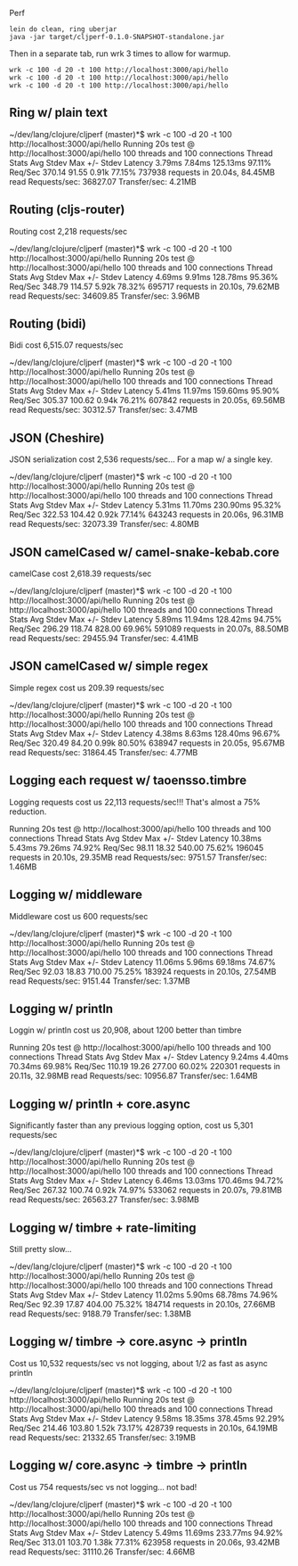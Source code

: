 Perf

```
lein do clean, ring uberjar
java -jar target/cljperf-0.1.0-SNAPSHOT-standalone.jar

```

Then in a separate tab, run wrk 3 times to allow for warmup.

```
wrk -c 100 -d 20 -t 100 http://localhost:3000/api/hello
wrk -c 100 -d 20 -t 100 http://localhost:3000/api/hello
wrk -c 100 -d 20 -t 100 http://localhost:3000/api/hello

```

## Ring w/ plain text

  ~/dev/lang/clojure/cljperf (master)*$ wrk -c 100 -d 20 -t 100 http://localhost:3000/api/hello
  Running 20s test @ http://localhost:3000/api/hello
    100 threads and 100 connections
    Thread Stats   Avg      Stdev     Max   +/- Stdev
      Latency     3.79ms    7.84ms 125.13ms   97.11%
      Req/Sec   370.14     91.55     0.91k    77.15%
    737938 requests in 20.04s, 84.45MB read
  Requests/sec:  36827.07
  Transfer/sec:      4.21MB


## Routing (cljs-router)

Routing cost 2,218 requests/sec

  ~/dev/lang/clojure/cljperf (master)*$ wrk -c 100 -d 20 -t 100 http://localhost:3000/api/hello
  Running 20s test @ http://localhost:3000/api/hello
    100 threads and 100 connections
    Thread Stats   Avg      Stdev     Max   +/- Stdev
      Latency     4.69ms    9.91ms 128.78ms   95.36%
      Req/Sec   348.79    114.57     5.92k    78.32%
    695717 requests in 20.10s, 79.62MB read
  Requests/sec:  34609.85
  Transfer/sec:      3.96MB


## Routing (bidi)

Bidi cost 6,515.07 requests/sec

  ~/dev/lang/clojure/cljperf (master)*$ wrk -c 100 -d 20 -t 100 http://localhost:3000/api/hello
  Running 20s test @ http://localhost:3000/api/hello
    100 threads and 100 connections
    Thread Stats   Avg      Stdev     Max   +/- Stdev
      Latency     5.41ms   11.97ms 159.60ms   95.90%
      Req/Sec   305.37    100.62     0.94k    76.21%
    607842 requests in 20.05s, 69.56MB read
  Requests/sec:  30312.57
  Transfer/sec:      3.47MB


## JSON (Cheshire)

JSON serialization cost 2,536 requests/sec... For a map w/ a single key.

  ~/dev/lang/clojure/cljperf (master)*$ wrk -c 100 -d 20 -t 100 http://localhost:3000/api/hello
  Running 20s test @ http://localhost:3000/api/hello
    100 threads and 100 connections
    Thread Stats   Avg      Stdev     Max   +/- Stdev
      Latency     5.31ms   11.70ms 230.90ms   95.32%
      Req/Sec   322.53    104.42     0.92k    77.14%
    643243 requests in 20.06s, 96.31MB read
  Requests/sec:  32073.39
  Transfer/sec:      4.80MB


## JSON camelCased w/ camel-snake-kebab.core

camelCase cost 2,618.39 requests/sec

  ~/dev/lang/clojure/cljperf (master)*$ wrk -c 100 -d 20 -t 100 http://localhost:3000/api/hello
  Running 20s test @ http://localhost:3000/api/hello
    100 threads and 100 connections
    Thread Stats   Avg      Stdev     Max   +/- Stdev
      Latency     5.89ms   11.94ms 128.42ms   94.75%
      Req/Sec   296.29    118.74   828.00     69.96%
    591089 requests in 20.07s, 88.50MB read
  Requests/sec:  29455.94
  Transfer/sec:      4.41MB


## JSON camelCased w/ simple regex

Simple regex cost us 209.39 requests/sec

  ~/dev/lang/clojure/cljperf (master)*$ wrk -c 100 -d 20 -t 100 http://localhost:3000/api/hello
  Running 20s test @ http://localhost:3000/api/hello
    100 threads and 100 connections
    Thread Stats   Avg      Stdev     Max   +/- Stdev
      Latency     4.38ms    8.63ms 128.40ms   96.67%
      Req/Sec   320.49     84.20     0.99k    80.50%
    638947 requests in 20.05s, 95.67MB read
  Requests/sec:  31864.45
  Transfer/sec:      4.77MB


## Logging each request w/ taoensso.timbre

Logging requests cost us 22,113 requests/sec!!! That's almost a 75% reduction.

  Running 20s test @ http://localhost:3000/api/hello
    100 threads and 100 connections
    Thread Stats   Avg      Stdev     Max   +/- Stdev
      Latency    10.38ms    5.43ms  79.26ms   74.92%
      Req/Sec    98.11     18.32   540.00     75.62%
    196045 requests in 20.10s, 29.35MB read
  Requests/sec:   9751.57
  Transfer/sec:      1.46MB


## Logging w/ middleware

Middleware cost us 600 requests/sec

  ~/dev/lang/clojure/cljperf (master)*$ wrk -c 100 -d 20 -t 100 http://localhost:3000/api/hello
  Running 20s test @ http://localhost:3000/api/hello
    100 threads and 100 connections
    Thread Stats   Avg      Stdev     Max   +/- Stdev
      Latency    11.06ms    5.96ms  69.18ms   74.67%
      Req/Sec    92.03     18.83   710.00     75.25%
    183924 requests in 20.10s, 27.54MB read
  Requests/sec:   9151.44
  Transfer/sec:      1.37MB


## Logging w/ println

Loggin w/ println cost us 20,908, about 1200 better than timbre

  Running 20s test @ http://localhost:3000/api/hello
    100 threads and 100 connections
    Thread Stats   Avg      Stdev     Max   +/- Stdev
      Latency     9.24ms    4.40ms  70.34ms   69.98%
      Req/Sec   110.19     19.26   277.00     60.02%
    220301 requests in 20.11s, 32.98MB read
  Requests/sec:  10956.87
  Transfer/sec:      1.64MB


## Logging w/ println + core.async

Significantly faster than any previous logging option, cost us 5,301 requests/sec

  ~/dev/lang/clojure/cljperf (master)*$ wrk -c 100 -d 20 -t 100 http://localhost:3000/api/hello
  Running 20s test @ http://localhost:3000/api/hello
    100 threads and 100 connections
    Thread Stats   Avg      Stdev     Max   +/- Stdev
      Latency     6.46ms   13.03ms 170.46ms   94.72%
      Req/Sec   267.32    100.74     0.92k    74.97%
    533062 requests in 20.07s, 79.81MB read
  Requests/sec:  26563.27
  Transfer/sec:      3.98MB


## Logging w/ timbre + rate-limiting

Still pretty slow...

  ~/dev/lang/clojure/cljperf (master)*$ wrk -c 100 -d 20 -t 100 http://localhost:3000/api/hello
  Running 20s test @ http://localhost:3000/api/hello
    100 threads and 100 connections
    Thread Stats   Avg      Stdev     Max   +/- Stdev
      Latency    11.02ms    5.90ms  68.78ms   74.96%
      Req/Sec    92.39     17.87   404.00     75.32%
    184714 requests in 20.10s, 27.66MB read
  Requests/sec:   9188.79
  Transfer/sec:      1.38MB

## Logging w/ timbre -> core.async -> println

Cost us 10,532 requests/sec vs not logging, about 1/2 as fast as async println

  ~/dev/lang/clojure/cljperf (master)*$ wrk -c 100 -d 20 -t 100 http://localhost:3000/api/hello
  Running 20s test @ http://localhost:3000/api/hello
    100 threads and 100 connections
    Thread Stats   Avg      Stdev     Max   +/- Stdev
      Latency     9.58ms   18.35ms 378.45ms   92.29%
      Req/Sec   214.46    103.80     1.52k    73.17%
    428739 requests in 20.10s, 64.19MB read
  Requests/sec:  21332.65
  Transfer/sec:      3.19MB

## Logging w/ core.async -> timbre -> println

Cost us 754 requests/sec vs not logging... not bad!

  ~/dev/lang/clojure/cljperf (master)*$ wrk -c 100 -d 20 -t 100 http://localhost:3000/api/hello
  Running 20s test @ http://localhost:3000/api/hello
    100 threads and 100 connections
    Thread Stats   Avg      Stdev     Max   +/- Stdev
      Latency     5.49ms   11.69ms 233.77ms   94.92%
      Req/Sec   313.01    103.70     1.38k    77.31%
    623958 requests in 20.06s, 93.42MB read
  Requests/sec:  31110.26
  Transfer/sec:      4.66MB
